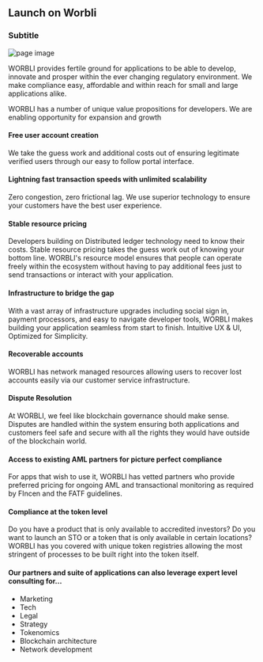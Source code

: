 ## Launch on Worbli
### Subtitle

![page image](../images/launch.jpg)

WORBLI provides fertile ground for applications to be able to develop, innovate and prosper within the ever changing regulatory environment. We make compliance easy, affordable and within reach for small and large applications alike.

WORBLI has a number of unique value propositions for developers. We are enabling opportunity for expansion and growth

#### Free user account creation

We take the guess work and additional costs out of ensuring legitimate verified users through our easy to follow portal interface.

#### Lightning fast transaction speeds with unlimited scalability

Zero congestion, zero frictional lag. We use superior technology to ensure your customers have the best user experience.

#### Stable resource pricing

Developers building on Distributed ledger technology need to know their costs. Stable resource pricing takes the guess work out of knowing your bottom line. WORBLI's resource model ensures that people can operate freely within the ecosystem without having to pay additional fees just to send transactions or interact with your application.

#### Infrastructure to bridge the gap

With a vast array of infrastructure upgrades including social sign in, payment processors, and easy to navigate developer tools, WORBLI makes building your application seamless from start to finish. Intuitive UX & UI, Optimized for Simplicity.

#### Recoverable accounts

WORBLI has network managed resources allowing users to recover lost accounts easily via our customer service infrastructure.

#### Dispute Resolution

At WORBLI, we feel like blockchain governance should make sense. Disputes are handled within the system ensuring both applications and customers feel safe and secure with all the rights they would have outside of the blockchain world.

#### Access to existing AML partners for picture perfect compliance

For apps that wish to use it, WORBLI has vetted partners who provide preferred pricing for ongoing AML and transactional monitoring as required by FIncen and the FATF guidelines.

#### Compliance at the token level

Do you have a product that is only available to accredited investors? Do you want to launch an STO or a token that is only available in certain locations? WORBLI has you covered with unique token registries allowing the most stringent of processes to be built right into the token itself.

#### Our partners and suite of applications can also leverage expert level consulting for...

-   Marketing
-   Tech
-   Legal
-   Strategy
-   Tokenomics
-   Blockchain architecture
-   Network development